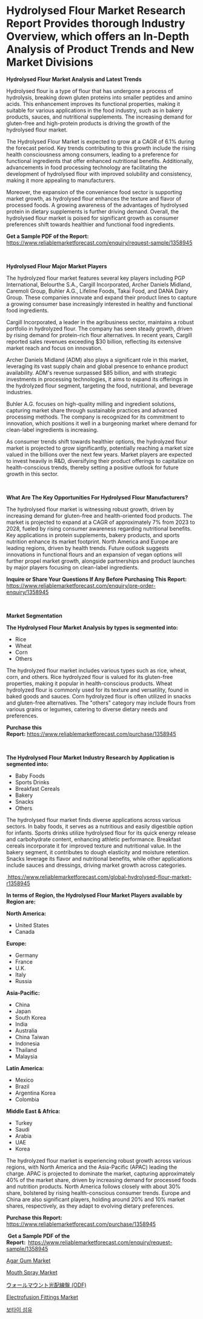 <p><h1>Hydrolysed Flour Market Research Report Provides thorough Industry Overview, which offers an In-Depth Analysis of Product Trends and New Market Divisions</h1></p><p><strong>Hydrolysed Flour Market Analysis and Latest Trends</strong></p>
<p><p>Hydrolysed flour is a type of flour that has undergone a process of hydrolysis, breaking down gluten proteins into smaller peptides and amino acids. This enhancement improves its functional properties, making it suitable for various applications in the food industry, such as in bakery products, sauces, and nutritional supplements. The increasing demand for gluten-free and high-protein products is driving the growth of the hydrolysed flour market.</p><p>The Hydrolysed Flour Market is expected to grow at a CAGR of 6.1% during the forecast period. Key trends contributing to this growth include the rising health consciousness among consumers, leading to a preference for functional ingredients that offer enhanced nutritional benefits. Additionally, advancements in food processing technology are facilitating the development of hydrolysed flour with improved solubility and consistency, making it more appealing to manufacturers.</p><p>Moreover, the expansion of the convenience food sector is supporting market growth, as hydrolysed flour enhances the texture and flavor of processed foods. A growing awareness of the advantages of hydrolysed protein in dietary supplements is further driving demand. Overall, the hydrolysed flour market is poised for significant growth as consumer preferences shift towards healthier and functional food ingredients.</p></p>
<p><strong>Get a Sample PDF of the Report:&nbsp;</strong> <a href="https://www.reliablemarketforecast.com/enquiry/request-sample/1358945">https://www.reliablemarketforecast.com/enquiry/request-sample/1358945</a></p>
<p>&nbsp;</p>
<p><strong>Hydrolysed Flour Major Market Players</strong></p>
<p><p>The hydrolyzed flour market features several key players including PGP International, Belourthe S.A., Cargill Incorporated, Archer Daniels Midland, Caremoli Group, Buhler A.G., Lifeline Foods, Takai Food, and DANA Dairy Group. These companies innovate and expand their product lines to capture a growing consumer base increasingly interested in healthy and functional food ingredients.</p><p>Cargill Incorporated, a leader in the agribusiness sector, maintains a robust portfolio in hydrolyzed flour. The company has seen steady growth, driven by rising demand for protein-rich flour alternatives. In recent years, Cargill reported sales revenues exceeding $30 billion, reflecting its extensive market reach and focus on innovation.</p><p>Archer Daniels Midland (ADM) also plays a significant role in this market, leveraging its vast supply chain and global presence to enhance product availability. ADM's revenue surpassed $85 billion, and with strategic investments in processing technologies, it aims to expand its offerings in the hydrolyzed flour segment, targeting the food, nutritional, and beverage industries.</p><p>Buhler A.G. focuses on high-quality milling and ingredient solutions, capturing market share through sustainable practices and advanced processing methods. The company is recognized for its commitment to innovation, which positions it well in a burgeoning market where demand for clean-label ingredients is increasing.</p><p>As consumer trends shift towards healthier options, the hydrolyzed flour market is projected to grow significantly, potentially reaching a market size valued in the billions over the next few years. Market players are expected to invest heavily in R&D, diversifying their product offerings to capitalize on health-conscious trends, thereby setting a positive outlook for future growth in this sector.</p></p>
<p>&nbsp;</p>
<p><strong>What Are The Key Opportunities For Hydrolysed Flour Manufacturers?</strong></p>
<p><p>The hydrolysed flour market is witnessing robust growth, driven by increasing demand for gluten-free and health-oriented food products. The market is projected to expand at a CAGR of approximately 7% from 2023 to 2028, fueled by rising consumer awareness regarding nutritional benefits. Key applications in protein supplements, bakery products, and sports nutrition enhance its market footprint. North America and Europe are leading regions, driven by health trends. Future outlook suggests innovations in functional flours and an expansion of vegan options will further propel market growth, alongside partnerships and product launches by major players focusing on clean-label ingredients.</p></p>
<p><strong>Inquire or Share Your Questions If Any Before Purchasing This Report:</strong> <a href="https://www.reliablemarketforecast.com/enquiry/pre-order-enquiry/1358945">https://www.reliablemarketforecast.com/enquiry/pre-order-enquiry/1358945</a></p>
<p>&nbsp;</p>
<p><strong>Market Segmentation</strong></p>
<p><strong>The Hydrolysed Flour Market Analysis by types is segmented into:</strong></p>
<p><ul><li>Rice</li><li>Wheat</li><li>Corn</li><li>Others</li></ul></p>
<p><p>The hydrolyzed flour market includes various types such as rice, wheat, corn, and others. Rice hydrolyzed flour is valued for its gluten-free properties, making it popular in health-conscious products. Wheat hydrolyzed flour is commonly used for its texture and versatility, found in baked goods and sauces. Corn hydrolyzed flour is often utilized in snacks and gluten-free alternatives. The "others" category may include flours from various grains or legumes, catering to diverse dietary needs and preferences.</p></p>
<p><strong>Purchase this Report:&nbsp;</strong><a href="https://www.reliablemarketforecast.com/purchase/1358945">https://www.reliablemarketforecast.com/purchase/1358945</a></p>
<p>&nbsp;</p>
<p><strong>The Hydrolysed Flour Market Industry Research by Application is segmented into:</strong></p>
<p><ul><li>Baby Foods</li><li>Sports Drinks</li><li>Breakfast Cereals</li><li>Bakery</li><li>Snacks</li><li>Others</li></ul></p>
<p><p>The hydrolysed flour market finds diverse applications across various sectors. In baby foods, it serves as a nutritious and easily digestible option for infants. Sports drinks utilize hydrolysed flour for its quick energy release and carbohydrate content, enhancing athletic performance. Breakfast cereals incorporate it for improved texture and nutritional value. In the bakery segment, it contributes to dough elasticity and moisture retention. Snacks leverage its flavor and nutritional benefits, while other applications include sauces and dressings, driving market growth across categories.</p></p>
<p><a href="https://www.reliablemarketforecast.com/global-hydrolysed-flour-market-r1358945">&nbsp;https://www.reliablemarketforecast.com/global-hydrolysed-flour-market-r1358945</a></p>
<p><strong>In terms of Region, the Hydrolysed Flour Market Players available by Region are:</strong></p>
<p>
    <p> <strong> North America: </strong>
        <ul>
            <li>United States</li>
            <li>Canada</li>
        </ul>
        </p> 
    <p> <strong> Europe: </strong>
        <ul>
            <li>Germany</li>
            <li>France</li>
            <li>U.K.</li>
            <li>Italy</li>
            <li>Russia</li>
        </ul>
        </p> 
    <p> <strong> Asia-Pacific: </strong>
        <ul>
            <li>China</li>
            <li>Japan</li>
            <li>South Korea</li>
            <li>India</li>
            <li>Australia</li>
            <li>China Taiwan</li>
            <li>Indonesia</li>
            <li>Thailand</li>
            <li>Malaysia</li>
        </ul>
        </p> 
    <p> <strong> Latin America: </strong>
        <ul>
            <li>Mexico</li>
            <li>Brazil</li>
            <li>Argentina Korea</li>
            <li>Colombia</li>
        </ul>
        </p> 
    <p> <strong> Middle East & Africa: </strong>
        <ul>
            <li>Turkey</li>
            <li>Saudi</li>
            <li>Arabia</li>
            <li>UAE</li>
            <li>Korea</li>
        </ul>
    </p>
    </p>
<p><p>The hydrolyzed flour market is experiencing robust growth across various regions, with North America and the Asia-Pacific (APAC) leading the charge. APAC is projected to dominate the market, capturing approximately 40% of the market share, driven by increasing demand for processed foods and nutrition products. North America follows closely with about 30% share, bolstered by rising health-conscious consumer trends. Europe and China are also significant players, holding around 20% and 10% market shares, respectively, as they adapt to evolving dietary preferences.</p></p>
<p><strong>Purchase this Report: </strong><a href="https://www.reliablemarketforecast.com/purchase/1358945">https://www.reliablemarketforecast.com/purchase/1358945</a></p>
<p>&nbsp;<strong>Get a Sample PDF of the Report:&nbsp;&nbsp;</strong><a href="https://www.reliablemarketforecast.com/enquiry/request-sample/1358945">https://www.reliablemarketforecast.com/enquiry/request-sample/1358945</a></p>
<p><strong></strong></p>
<p><p><a href="https://issuu.com/reportprime-2/docs/agar-gum-market-size-2030.pptx_516af0107841ec">Agar Gum Market</a></p><p><a href="https://www.linkedin.com/pulse/comprehensive-analysis-global-mouth-spray-market-growth-trends-rh6fe?trackingId=At5rarS2SEWIo88uTjVRYA%3D%3D">Mouth Spray Market</a></p><p><a href="https://medium.com/@lunamoen2008/%E3%82%B0%E3%83%AD%E3%83%BC%E3%83%90%E3%83%AB%E5%A3%81%E6%8E%9B%E3%81%91%E5%85%89%E9%85%8D%E7%B7%9A%E7%9B%A4-odf-%E5%B8%82%E5%A0%B4%E3%81%AE%E3%82%B7%E3%82%A7%E3%82%A2%E3%81%A8%E6%88%90%E9%95%B7%E6%A9%9F%E4%BC%9A-2024%E5%B9%B4%E3%81%8B%E3%82%892031%E5%B9%B4%E3%81%AE%E6%9C%9F%E9%96%93%E3%81%AB%E3%81%8A%E3%81%91%E3%82%8B14-6-%E3%81%AE%E5%B9%B4%E5%B9%B3%E5%9D%87%E6%88%90%E9%95%B7%E7%8E%87-cagr-%E3%81%A7%E3%81%AE%E5%B8%82%E5%A0%B4%E8%A6%8F%E6%A8%A1%E3%81%AE%E6%8B%A1%E5%A4%A7-30f9a95f8f7b">ウォールマウント光配線盤 (ODF)</a></p><p><a href="https://www.linkedin.com/pulse/electrofusion-fittings-market-forecast-global-trends-analysis-xfvrf?trackingId=V4Ow10H0Qj2irD33ryM8PQ%3D%3D">Electrofusion Fittings Market</a></p><p><a href="https://github.com/laholand/Market-Research-Report-List-6/blob/main/258719012664.md">보타이 섬유</a></p></p>